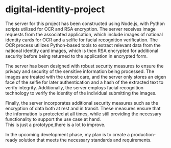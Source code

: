 # digital-identity-project
The server for this project has been constructed using Node.js, with Python scripts utilized for OCR and RSA encryption. The server receives image requests from the associated application, which include images of national identity cards for OCR and a selfie for facial recognition verification. The OCR process utilizes Python-based tools to extract relevant data from the national identity card images, which is then RSA encrypted for additional security before being returned to the application in encrypted form.  
  
The server has been designed with robust security measures to ensure the privacy and security of the sensitive information being processed. The images are treated with the utmost care, and the server only stores an eigen face of the selfie for later authentication and a hash of the extracted text to verify integrity. Additionally, the server employs facial recognition technology to verify the identity of the individual submitting the images.  
  
Finally, the server incorporates additional security measures such as the encryption of data both at rest and in transit. These measures ensure that the information is protected at all times, while still providing the necessary functionality to support the use case at hand.  
This is just a prototype,there is a lot to improve.  
  
In the upcoming development phase, my plan is to create a production-ready solution that meets the necessary standards and requirements.  
